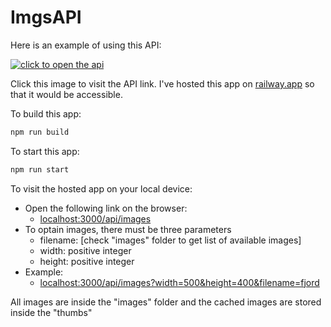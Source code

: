 # ImgsAPI

Here is an example of using this API:

[![click to open the api](https://imgsapi-production.up.railway.app/api/images?width=400&height=400&filename=fjord)](https://imgsapi-production.up.railway.app/api/images?width=400&height=400&filename=fjord)

Click this image to visit the API link. I've hosted this app on [railway.app](https://railway.app) so that it would be accessible.

To build this app:

```bash
npm run build
```

To start this app:

```bash
npm run start
```

To visit the hosted app on your local device:

* Open the following link on the browser:
  * [localhost:3000/api/images](localhost:3000/api/images)
* To optain images, there must be three parameters
  * filename: [check "images" folder to get list of available images]
  * width: positive integer
  * height: positive integer
* Example:
  * [localhost:3000/api/images?width=500&amp;height=400&amp;filename=fjord](localhost:3000/api/images?width=500&height=400&filename=fjord)

All images are inside the "images" folder and the cached images are stored inside the "thumbs"
